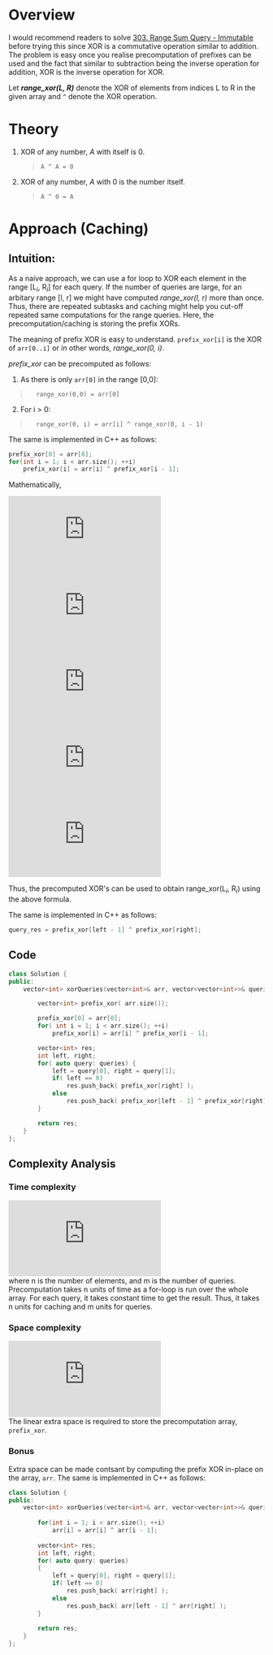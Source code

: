 # Overview
I would recommend readers to solve [303. Range Sum Query - Immutable](https://leetcode.com/problems/range-sum-query-immutable/) before trying this since XOR is a commutative operation similar to addition.
The problem is easy once you realise precomputation of prefixes can be used and the fact that similar to subtraction being the inverse operation for addition, XOR is the inverse operation for XOR.

        
Let ***range_xor(L, R)*** denote the XOR of elements from indices L to R in the given array and `^` denote the XOR operation.

# Theory
1. XOR of any number, *A* with itself is 0. 
   >     A ^ A = 0
2. XOR of any number, *A* with 0 is the number itself. 
   >     A ^ 0 = A

# Approach (Caching)
## Intuition:

As a naive approach, we can use a for loop to XOR each element in the range [L<sub>*i*</sub>, R<sub>*i*</sub>] for each query.
If the number of queries are large, for an arbitary range [l, r] we might have computed *range_xor(l, r)* more than once. Thus, there are repeated subtasks and caching might help you cut-off repeated same computations for the range queries.
Here, the precomputation/caching is storing the prefix XORs.

The meaning of prefix XOR is easy to understand. `prefix_xor[i]` is the XOR of `arr[0..i]` or in other words, *range_xor(0, i)*.

*prefix_xor* can be precomputed as follows:    
1. As there is only `arr[0]` in the range [0,0]:    
>       range_xor(0,0) = arr[0]    
2. For i > 0:          
>       range_xor(0, i) = arr[i] ^ range_xor(0, i - 1)   
    
The same is implemented in C++ as follows:
```C++       
prefix_xor[0] = arr[0];
for(int i = 1; i < arr.size(); ++i)
    prefix_xor[i] = arr[i] ^ prefix_xor[i - 1];   
```    
Mathematically,    

![equation](https://latex.codecogs.com/png.latex?range%5C_xor%280%2C%20R_i%29%20%3D%20range%5C_xor%280%2C%20L_i%20-%201%29%20%5Coplus%20range%5C_xor%28L_i%2C%20R_i%29)   
![equation](https://latex.codecogs.com/png.latex?%5Ctextup%7BXOR%20both%20sides%20with%20%7D%20range%5C_xor%280%2C%20L_i%20-%201%29%3A)   
![equation](https://latex.codecogs.com/png.latex?range%5C_xor%280%2C%20L_i%20-%201%29%20%5Coplus%20range%5C_xor%280%2C%20R_i%29%20%3D%20range%5C_xor%28L_i%2C%20R_i%29)    
![equation](https://latex.codecogs.com/png.latex?%5Ctextup%7BAfter%20re-arranging%2C%20we%20get%3A%7D)   
![equation](https://latex.codecogs.com/png.latex?range%5C_xor%28L_i%2C%20R_i%29%20%3D%20range%5C_xor%280%2C%20L_i%20-%201%29%20%5Coplus%20range%5C_xor%280%2C%20R_i%29)         

Thus, the precomputed XOR's can be used to obtain range_xor(L<sub>*i*</sub>, R<sub>*i*</sub>) using the above formula. 

The same is implemented in C++ as follows:
```C++
query_res = prefix_xor[left - 1] ^ prefix_xor[right];
```
## Code
```C++   
class Solution {
public:
    vector<int> xorQueries(vector<int>& arr, vector<vector<int>>& queries) {

        vector<int> prefix_xor( arr.size()); 

        prefix_xor[0] = arr[0];
        for( int i = 1; i < arr.size(); ++i)
            prefix_xor[i] = arr[i] ^ prefix_xor[i - 1];

        vector<int> res;
        int left, right;
        for( auto query: queries) {
            left = query[0], right = query[1];
            if( left == 0)
                res.push_back( prefix_xor[right] );
            else
                res.push_back( prefix_xor[left - 1] ^ prefix_xor[right] );
        }

        return res;
    }
};   
```
## Complexity Analysis   
### Time complexity
![equation](https://latex.codecogs.com/gif.latex?O%28n%20&plus;%20m%29)    
where n is the number of elements, and m is the number of queries.   
Precomputation takes n units of time as a for-loop is run over the whole array. For each query, it takes constant time to get the result. 
Thus, it takes n units for caching and m units for queries.

### Space complexity    
![equation](https://latex.codecogs.com/gif.latex?O%28n%29)    
The linear extra space is required to store the precomputation array, `prefix_xor`.


### Bonus
Extra space can be made contsant by computing the prefix XOR in-place on the array, `arr`.
The same is implemented in C++ as follows:
```C++
class Solution {
public:
    vector<int> xorQueries(vector<int>& arr, vector<vector<int>>& queries) {
        
        for(int i = 1; i < arr.size(); ++i)
            arr[i] = arr[i] ^ arr[i - 1];
        
        vector<int> res;
        int left, right;
        for( auto query: queries)
        {
            left = query[0], right = query[1];
            if( left == 0)
                res.push_back( arr[right] );
            else
                res.push_back( arr[left - 1] ^ arr[right] );
        }
        
        return res;
    }
};
```
